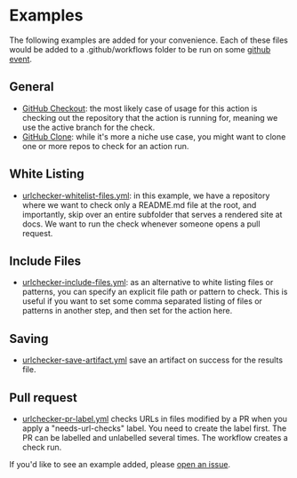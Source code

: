 # Examples

The following examples are added for your convenience. Each of these files
would be added to a .github/workflows folder to be run on some [github event](https://help.github.com/en/actions/reference/events-that-trigger-workflows).

## General

- [GitHub Checkout](urlchecker-checkout.yml): the most likely case of usage for this action is checking out the repository that the action is running for, meaning we use the active branch for the check.
- [GitHub Clone](urlchecker-clone.yml): while it's more a niche use case, you might want to clone one or more repos to check for an action run.

## White Listing

- [urlchecker-whitelist-files.yml](urlchecker-whitelist-files.yml): in this example, we have a repository where we want to check only a README.md file at the root, and importantly, skip over an entire subfolder that serves a rendered site at docs. We want to run the check whenever someone opens a pull request.

## Include Files

- [urlchecker-include-files.yml](urlchecker-include-files.yml): as an alternative to white listing files or patterns, you can specify an explicit file path or pattern to check. This is useful if you want to set some comma separated listing of files or patterns in another step, and then set for the action here.

## Saving

- [urlchecker-save-artifact.yml](urlchecker-save-artifact.yml) save an artifact on success for the results file.

## Pull request

- [urlchecker-pr-label.yml](urlchecker-pr-label.yml) checks URLs in files modified by a PR when you apply a "needs-url-checks" label. You need to create the label first. The PR can be labelled and unlabelled several times. The workflow creates a check run.

If you'd like to see an example added, please [open an issue](https://github.com/urlstechie/urlchecker-action/issues).
